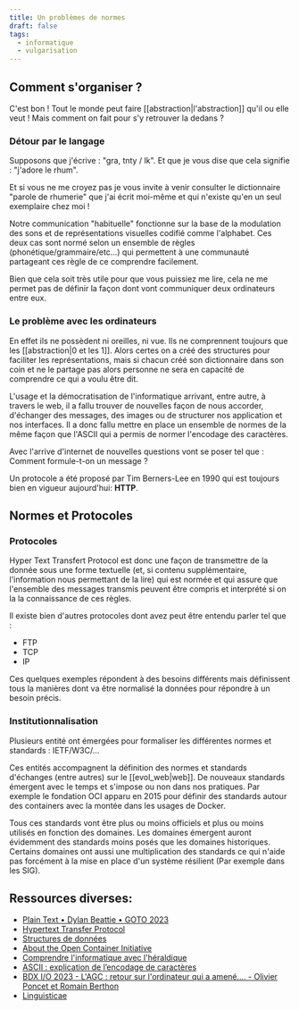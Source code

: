 ```yaml
---
title: Un problèmes de normes
draft: false
tags:
  - informatique
  - vulgarisation
---
```

## Comment s'organiser ?

C'est bon ! Tout le monde peut faire [[abstraction|l'abstraction]] qu'il ou elle veut !
Mais comment on fait pour s'y retrouver la dedans ?

### Détour par le langage

Supposons que j'écrive : "gra, tnty / lk".
Et que je vous dise que cela signifie : "j'adore le rhum".

Et si vous ne me croyez pas je vous invite à venir consulter le dictionnaire "parole de rhumerie" que j'ai écrit moi-même et qui n'existe qu'en un seul exemplaire chez moi !

Notre communication "habituelle" fonctionne sur la base de la modulation des sons et de représentations visuelles codifié comme l'alphabet.
Ces deux cas sont normé selon un ensemble de règles (phonétique/grammaire/etc...) qui permettent à une communauté partageant ces règle de ce comprendre facilement.

Bien que cela soit très utile pour que vous puissiez me lire, cela ne me permet pas de définir la façon dont vont communiquer deux ordinateurs entre eux.

### Le problème avec les ordinateurs

En effet ils ne possèdent ni oreilles, ni vue. Ils ne comprennent toujours que les [[abstraction|0 et les 1]].
Alors certes on a créé des structures pour faciliter les représentations, mais si chacun créé son dictionnaire dans son coin et ne le partage pas alors personne ne sera en capacité de comprendre ce qui a voulu être dit.

L'usage et la démocratisation de l'informatique arrivant, entre autre, à travers le web, il a fallu trouver de nouvelles façon de nous accorder, d'échanger des messages, des images ou de structurer nos application et nos interfaces.
Il a donc fallu mettre en place un ensemble de normes de la même façon que l'ASCII qui a permis de normer l'encodage des caractères.

Avec l'arrive d'internet de nouvelles questions vont se poser tel que : Comment formule-t-on un message ?

Un protocole a été proposé par Tim Berners-Lee en 1990 qui est toujours bien en vigueur aujourd'hui: **HTTP**.

## Normes et Protocoles

### Protocoles

Hyper Text Transfert Protocol est donc une façon de transmettre de la donnée sous une forme textuelle (et, si contenu supplémentaire, l'information nous permettant de la lire) qui est normée et qui assure que l'ensemble des messages transmis peuvent être compris et interprété si on la la connaissance de ces règles.

Il existe bien d'autres protocoles dont avez peut être entendu parler tel que :

- FTP
- TCP
- IP

Ces quelques exemples répondent à des besoins différents mais définissent tous la manières dont va être normalisé la données pour répondre à un besoin précis.

### Institutionnalisation

Plusieurs entité ont émergées pour formaliser les différentes normes et standards : IETF/W3C/...

Ces entités accompagnent la définition des normes et standards d'échanges (entre autres) sur le [[evol_web|web]]. De nouveaux standards émergent avec le temps et s'impose ou non dans nos pratiques. Par exemple le fondation OCI apparu en 2015 pour définir des standards autour des containers avec la montée dans les usages de Docker.

Tous ces standards vont être plus ou moins officiels et plus ou moins utilisés en fonction des domaines. Les domaines émergent auront évidemment des standards moins posés que les domaines historiques. Certains domaines ont aussi une multiplication des standards ce qui n'aide pas forcément à la mise en place d'un système résilient (Par exemple dans les SIG).

## Ressources diverses:

- [Plain Text • Dylan Beattie • GOTO 2023](https://www.youtube.com/watch?v=4mRxIgu9R70)
- [Hypertext Transfer Protocol](https://datatracker.ietf.org/doc/html/rfc2616)
- [Structures de données](https://www.lri.fr/~hivert/COURS/CFA-L3/03-Structures.pdf)
- [About the Open Container Initiative](https://opencontainers.org/about/overview/)
- [Comprendre l'informatique avec l'héraldique](https://www.cynicalturtle.net/kame/post/2023/07/25/Comprendre-l-informatique-avec-l-heraldique)
- [ASCII : explication de l’encodage de caractères](https://www.ionos.fr/digitalguide/serveur/know-how/ascii-american-standard-code-for-information-interchange/)
- [BDX I/O 2023 - L'AGC : retour sur l'ordinateur qui a amené.... - Olivier Poncet et Romain Berthon](https://www.youtube.com/watch?v=y--tOhotacc&list=PLUJzERpatfsVMOzcD4ZpsOvrZzQW-5O1F&index=4&pp=iAQB)
- [Linguisticae](https://www.youtube.com/@Linguisticae)
